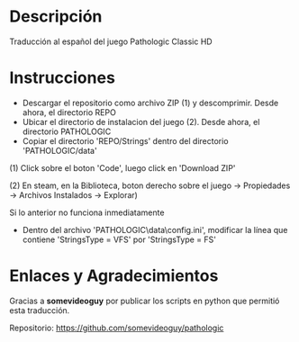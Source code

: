 # Descripción
Traducción al español del juego Pathologic Classic HD

# Instrucciones
- Descargar el repositorio como archivo ZIP (1) y descomprimir. Desde ahora, el directorio REPO
- Ubicar el directorio de instalacion del juego (2). Desde ahora, el directorio PATHOLOGIC
- Copiar el directorio 'REPO/Strings' dentro del directorio 'PATHOLOGIC/data'

(1) Click sobre el boton 'Code', luego click en 'Download ZIP'

(2) En steam, en la Biblioteca, boton derecho sobre el juego -> Propiedades -> Archivos Instalados -> Explorar)

Si lo anterior no funciona inmediatamente
- Dentro del archivo 'PATHOLOGIC\data\config.ini', modificar la línea que contiene 'StringsType = VFS' por 'StringsType = FS'

# Enlaces y Agradecimientos
Gracias a **somevideoguy** por publicar los scripts en python que permitió esta traducción.

Repositorio: https://github.com/somevideoguy/pathologic
